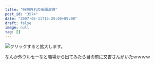 ```yaml
---
title: "時期外れの街頭演説"
post_id: "3574"
date: "2007-05-11T15:29:00+09:00"
draft: false
image: null
tag: []
---
```



![クリックすると拡大します。](/image/mixi/2007/430428340_3_s.jpg)

なんか外ウルセーなと職場から出てみたら目の前に又吉さんがいたｗｗｗｗ
